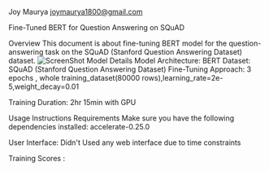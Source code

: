 Joy Maurya  joymaurya1800@gmail.com

Fine-Tuned BERT for Question Answering on SQuAD

Overview
This document is about fine-tuning BERT model for the question-answering task on the SQuAD (Stanford Question Answering Dataset) dataset.
![ScreenShot](https://github.com/joymaurya/QNA_BERT_Model/edit/main/1.png)
Model Details
Model Architecture: BERT
Dataset: SQuAD (Stanford Question Answering Dataset)
Fine-Tuning Approach: 3 epochs , whole training_dataset(80000 rows),learning_rate=2e-5,weight_decay=0.01

Training Duration: 2hr 15min with GPU

Usage Instructions
Requirements
Make sure you have the following dependencies installed:
accelerate-0.25.0


User Interface:
Didn't Used any web interface due to time constraints

Training Scores :

